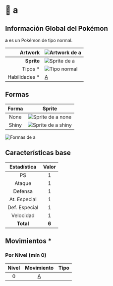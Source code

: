 # 🧬 a

## Información Global del Pokémon

**a** es un Pokémon de tipo normal.

| **Artwork** | ![Artwork de a](../../images/pokemon/temporada-1/a.png) |
|---:|---|
| **Sprite** | ![Sprite de a](../../images/pokemon/temporada-1/a-sprite.png) |
|  Tipos * | ![Tipo normal](../../images/pokemon/tipos/tipo_normal.png) |
|  Habilidades * | [A](https://www.wikidex.net/wiki/A) |
## Formas

| Forma | Sprite |
|:---:|:---:|
| None | ![Sprite de a none](../../images/pokemon/temporada-1/a-sprite-none.png) |
| Shiny | ![Sprite de a shiny](../../images/pokemon/temporada-1/a-sprite-shiny.png) |

![Formas de a](../../images/pokemon/temporada-1/a-formas.png)

## Características base

| Estadística | Valor |
|:---:|:---:|
| PS | 1 |
| Ataque | 1 |
| Defensa | 1 |
| At. Especial | 1 |
| Def. Especial | 1 |
| Velocidad | 1 |
| **Total** | **6** |

## Movimientos *

### Por Nivel (mín 0)
| Nivel | Movimiento | Tipo |
|:---:|:---:|:---:|
| 0 | [A](https://www.wikidex.net/wiki/A) |  |
